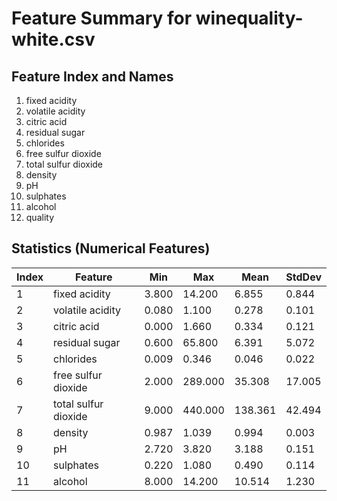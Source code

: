 # Feature Summary for winequality-white.csv

## Feature Index and Names
1. fixed acidity
2. volatile acidity
3. citric acid
4. residual sugar
5. chlorides
6. free sulfur dioxide
7. total sulfur dioxide
8. density
9. pH
10. sulphates
11. alcohol
12. quality

## Statistics (Numerical Features)
| Index | Feature | Min | Max | Mean | StdDev |
|-------|---------|-----|-----|------|--------|
| 1 | fixed acidity | 3.800 | 14.200 | 6.855 | 0.844 |
| 2 | volatile acidity | 0.080 | 1.100 | 0.278 | 0.101 |
| 3 | citric acid | 0.000 | 1.660 | 0.334 | 0.121 |
| 4 | residual sugar | 0.600 | 65.800 | 6.391 | 5.072 |
| 5 | chlorides | 0.009 | 0.346 | 0.046 | 0.022 |
| 6 | free sulfur dioxide | 2.000 | 289.000 | 35.308 | 17.005 |
| 7 | total sulfur dioxide | 9.000 | 440.000 | 138.361 | 42.494 |
| 8 | density | 0.987 | 1.039 | 0.994 | 0.003 |
| 9 | pH | 2.720 | 3.820 | 3.188 | 0.151 |
| 10 | sulphates | 0.220 | 1.080 | 0.490 | 0.114 |
| 11 | alcohol | 8.000 | 14.200 | 10.514 | 1.230 |
